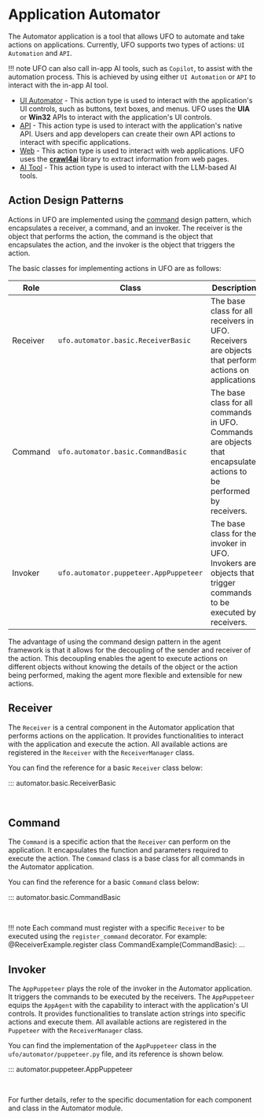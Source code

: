 # Application Automator

The Automator application is a tool that allows UFO to automate and take actions on applications. Currently, UFO supports two types of actions: `UI Automation` and `API`.

!!! note
    UFO can also call in-app AI tools, such as `Copilot`, to assist with the automation process. This is achieved by using either `UI Automation` or `API` to interact with the in-app AI tool.

- [UI Automator](./ui_automator.md) - This action type is used to interact with the application's UI controls, such as buttons, text boxes, and menus. UFO uses the **UIA** or **Win32** APIs to interact with the application's UI controls.
- [API](./wincom_automator.md) - This action type is used to interact with the application's native API. Users and app developers can create their own API actions to interact with specific applications.
- [Web](./web_automator.md) - This action type is used to interact with web applications. UFO uses the [**crawl4ai**](https://github.com/unclecode/crawl4ai) library to extract information from web pages.
- [AI Tool](./ai_tool_automator.md) - This action type is used to interact with the LLM-based AI tools.

## Action Design Patterns

Actions in UFO are implemented using the [command](https://refactoring.guru/design-patterns/command) design pattern, which encapsulates a receiver, a command, and an invoker. The receiver is the object that performs the action, the command is the object that encapsulates the action, and the invoker is the object that triggers the action.

The basic classes for implementing actions in UFO are as follows:

| Role | Class | Description |
| --- | --- | --- |
| Receiver | `ufo.automator.basic.ReceiverBasic` | The base class for all receivers in UFO. Receivers are objects that perform actions on applications. |
| Command | `ufo.automator.basic.CommandBasic` | The base class for all commands in UFO. Commands are objects that encapsulate actions to be performed by receivers. |
| Invoker | `ufo.automator.puppeteer.AppPuppeteer` | The base class for the invoker in UFO. Invokers are objects that trigger commands to be executed by receivers. |

The advantage of using the command design pattern in the agent framework is that it allows for the decoupling of the sender and receiver of the action. This decoupling enables the agent to execute actions on different objects without knowing the details of the object or the action being performed, making the agent more flexible and extensible for new actions.

## Receiver

The `Receiver` is a central component in the Automator application that performs actions on the application. It provides functionalities to interact with the application and execute the action. All available actions are registered in the `Receiver` with the `ReceiverManager` class.

You can find the reference for a basic `Receiver` class below:

::: automator.basic.ReceiverBasic

<br>

## Command

The `Command` is a specific action that the `Receiver` can perform on the application. It encapsulates the function and parameters required to execute the action. The `Command` class is a base class for all commands in the Automator application.

You can find the reference for a basic `Command` class below:

::: automator.basic.CommandBasic

<br>

!!! note
    Each command must register with a specific `Receiver` to be executed using the `register_command` decorator. For example:
        @ReceiverExample.register
        class CommandExample(CommandBasic):
            ...
    

## Invoker

The `AppPuppeteer` plays the role of the invoker in the Automator application. It triggers the commands to be executed by the receivers. The `AppPuppeteer` equips the `AppAgent` with the capability to interact with the application's UI controls. It provides functionalities to translate action strings into specific actions and execute them. All available actions are registered in the `Puppeteer` with the `ReceiverManager` class.

You can find the implementation of the `AppPuppeteer` class in the `ufo/automator/puppeteer.py` file, and its reference is shown below.

::: automator.puppeteer.AppPuppeteer

<br>

For further details, refer to the specific documentation for each component and class in the Automator module.